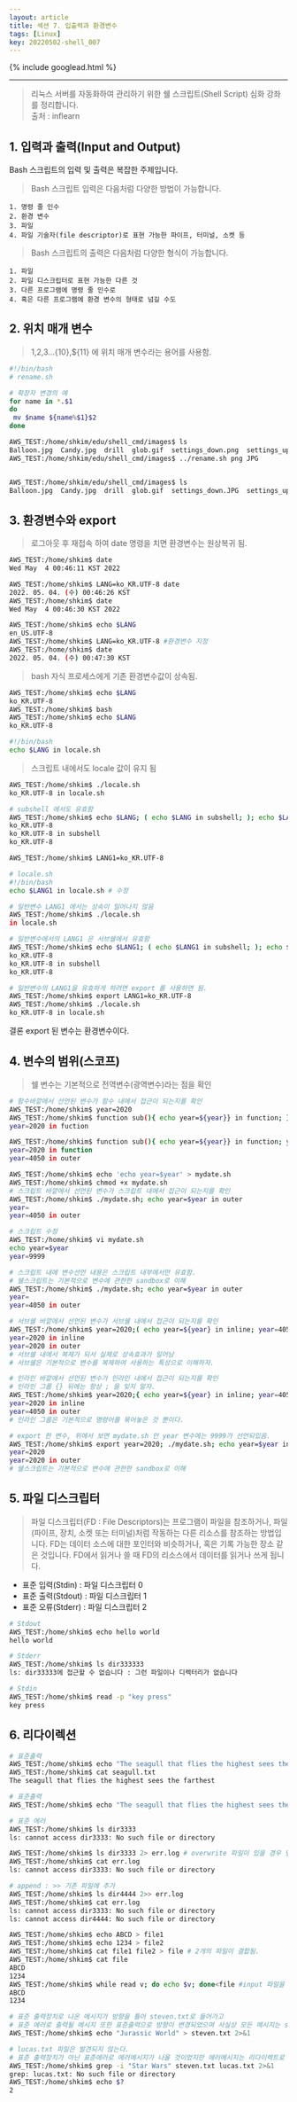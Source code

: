```yaml
---
layout: article
title: 섹션 7. 입출력과 환경변수
tags: [Linux]
key: 20220502-shell_007
---
```


{% include googlead.html %}

---

> 리눅스 서버를 자동화하여 관리하기 위한 쉘 스크립트(Shell Script) 심화 강좌를 정리합니다.  
> 출처 : inflearn  

## 1. 입력과 출력(Input and Output)

Bash 스크립트의 입력 및 출력은 복잡한 주제입니다.

> Bash 스크립트 입력은 다음처럼 다양한 방법이 가능합니다.

    1. 명령 줄 인수
    2. 환경 변수
    3. 파일
    4. 파일 기술자(file descriptor)로 표현 가능한 파이프, 터미널, 소켓 등

> Bash 스크립트의 출력은 다음처럼 다양한 형식이 가능합니다.

    1. 파일
    2. 파일 디스크립터로 표현 가능한 다른 것
    3. 다른 프로그램에 명령 줄 인수로
    4. 혹은 다른 프로그램에 환경 변수의 형태로 넘길 수도

## 2. 위치 매개 변수

> $1,$2,$3 ...${10},${11} 에 위치 매개 변수라는 용어를 사용함.

```bash
#!/bin/bash
# rename.sh

# 확장자 변경의 예
for name in *.$1
do
 mv $name ${name%$1}$2
done
```

```bash
AWS_TEST:/home/shkim/edu/shell_cmd/images$ ls
Balloon.jpg  Candy.jpg  drill  glob.gif  settings_down.png  settings_up.png  shadingimage.tiff  smaller.tiff
AWS_TEST:/home/shkim/edu/shell_cmd/images$ ../rename.sh png JPG


AWS_TEST:/home/shkim/edu/shell_cmd/images$ ls
Balloon.jpg  Candy.jpg  drill  glob.gif  settings_down.JPG  settings_up.JPG  shadingimage.tiff  smaller.tiff
```

## 3. 환경변수와 export

> 로그아웃 후 재접속 하여 date 명령을 치면 환경변수는 원상복귀 됨.

```bash
AWS_TEST:/home/shkim$ date
Wed May  4 00:46:11 KST 2022

AWS_TEST:/home/shkim$ LANG=ko_KR.UTF-8 date
2022. 05. 04. (수) 00:46:26 KST
AWS_TEST:/home/shkim$ date
Wed May  4 00:46:30 KST 2022

AWS_TEST:/home/shkim$ echo $LANG
en_US.UTF-8
AWS_TEST:/home/shkim$ LANG=ko_KR.UTF-8 #환경변수 지정
AWS_TEST:/home/shkim$ date
2022. 05. 04. (수) 00:47:30 KST
```


> bash 자식 프로세스에게 기존 환경변수값이 상속됨.  

```bash
AWS_TEST:/home/shkim$ echo $LANG
ko_KR.UTF-8
AWS_TEST:/home/shkim$ bash
AWS_TEST:/home/shkim$ echo $LANG
ko_KR.UTF-8
```

```bash
#!/bin/bash
echo $LANG in locale.sh
```

> 스크립트 내에서도 locale 값이 유지 됨

```bash
AWS_TEST:/home/shkim$ ./locale.sh 
ko_KR.UTF-8 in locale.sh

# subshell 에서도 유효함
AWS_TEST:/home/shkim$ echo $LANG; ( echo $LANG in subshell; ); echo $LANG
ko_KR.UTF-8
ko_KR.UTF-8 in subshell
ko_KR.UTF-8
```

```bash
AWS_TEST:/home/shkim$ LANG1=ko_KR.UTF-8

# locale.sh
#!/bin/bash
echo $LANG1 in locale.sh # 수정

# 일반변수 LANG1 에서는 상속이 일어나지 않음
AWS_TEST:/home/shkim$ ./locale.sh 
in locale.sh
```

```bash
# 일반변수에서의 LANG1 은 서브쉘에서 유효함
AWS_TEST:/home/shkim$ echo $LANG1; ( echo $LANG1 in subshell; ); echo $LANG1
ko_KR.UTF-8
ko_KR.UTF-8 in subshell
ko_KR.UTF-8
```

```bash
# 일반변수의 LANG1을 유효하게 하려면 export 를 사용하면 됨.
AWS_TEST:/home/shkim$ export LANG1=ko_KR.UTF-8
AWS_TEST:/home/shkim$ ./locale.sh 
ko_KR.UTF-8 in locale.sh
```
결론 export 된 변수는 환경변수이다.

## 4. 변수의 범위(스코프)

> 쉘 변수는 기본적으로 전역변수(광역변수)라는 점을 확인

```bash
# 함수바깥에서 선언된 변수가 함수 내에서 접근이 되는지를 확인
AWS_TEST:/home/shkim$ year=2020
AWS_TEST:/home/shkim$ function sub(){ echo year=${year}} in function; };sub
year=2020 in fuction

AWS_TEST:/home/shkim$ function sub(){ echo year=${year}} in function; year=4050;};sub; echo year=${year} in outer
year=2020 in function
year=4050 in outer

AWS_TEST:/home/shkim$ echo 'echo year=$year' > mydate.sh
AWS_TEST:/home/shkim$ chmod +x mydate.sh
# 스크립트 바깥에서 선언된 변수가 스크립트 내에서 접근이 되는지를 확인
AWS_TEST:/home/shkim$ ./mydate.sh; echo year=$year in outer
year=
year=4050 in outer

# 스크립트 수정
AWS_TEST:/home/shkim$ vi mydate.sh
echo year=$year
year=9999

# 스크립트 내에 변수선언 내용은 스크립트 내부에서만 유효함. 
# 쉘스크립트는 기본적으로 변수에 관한한 sandbox로 이해
AWS_TEST:/home/shkim$ ./mydate.sh; echo year=$year in outer
year=
year=4050 in outer
```

```bash
# 서브쉘 바깥에서 선언된 변수가 서브쉘 내에서 접근이 되는지를 확인
AWS_TEST:/home/shkim$ year=2020;( echo year=${year} in inline; year=4050); echo year=${year} in outer
year=2020 in inline
year=2020 in outer
# 서브쉘 내에서 복제가 되서 실제로 상속효과가 일어남
# 서브쉘은 기본적으로 변수를 복제하여 사용하는 특성으로 이해하자.
```


```bash
# 인라인 바깥에서 선언된 변수가 인라인 내에서 접근이 되는지를 확인
# 인라인 그룹 {} 뒤에는 항상 ; 을 잊지 말자.
AWS_TEST:/home/shkim$ year=2020;{ echo year=${year} in inline; year=4050;}; echo year=${year} in outer
year=2020 in inline
year=4050 in outer
# 인라인 그룹은 기본적으로 명령어를 묶어놓은 것 뿐이다.
```

```bash
# export 한 변수, 위에서 보면 mydate.sh 안 year 변수에는 9999가 선언되있음.
AWS_TEST:/home/shkim$ export year=2020; ./mydate.sh; echo year=$year in outer
year=2020
year=2020 in outer
# 쉘스크립트는 기본적으로 변수에 관한한 sandbox로 이해
```

## 5. 파일 디스크립터

> 파일 디스크립터(FD : File Descriptors)는 프로그램이 파일을 참조하거나, 파일(파이프, 장치, 소켓 또는 터미널)처럼
> 작동하는 다른 리소스를 참조하는 방법입니다. FD는 데이터 소스에 대한 포인터와 비슷하거나, 혹은 기록 가능한 장소 같은 것입니다.
> FD에서 읽거나 쓸 때 FD의 리소스에서 데이터를 읽거나 쓰게 됩니다.

 - 표준 입력(Stdin) : 파일 디스크립터 0
 - 표준 출력(Stdout) : 파일 디스크립터 1
 - 표준 오류(Stderr) : 파일 디스크립터 2

```bash
# Stdout
AWS_TEST:/home/shkim$ echo hello world
hello world

# Stderr
AWS_TEST:/home/shkim$ ls dir333333
ls: dir33333에 접근할 수 없습니다 : 그런 파일이나 디렉터리가 없습니다

# Stdin
AWS_TEST:/home/shkim$ read -p "key press"
key press
```

## 6. 리다이렉션

```bash
# 표준출력
AWS_TEST:/home/shkim$ echo "The seagull that flies the highest sees the farthest" > seagull.txt
AWS_TEST:/home/shkim$ cat seagull.txt
The seagull that flies the highest sees the farthest

# 표준출력
AWS_TEST:/home/shkim$ echo "The seagull that flies the highest sees the farthest" 1> seagull.txt
```

```bash
# 표준 에러
AWS_TEST:/home/shkim$ ls dir3333
ls: cannot access dir3333: No such file or directory

AWS_TEST:/home/shkim$ ls dir3333 2> err.log # overwrite 파일이 있을 경우 덮어씀
AWS_TEST:/home/shkim$ cat err.log
ls: cannot access dir3333: No such file or directory

# append : >> 기존 파일에 추가
AWS_TEST:/home/shkim$ ls dir4444 2>> err.log
AWS_TEST:/home/shkim$ cat err.log
ls: cannot access dir3333: No such file or directory
ls: cannot access dir4444: No such file or directory
```

```bash
AWS_TEST:/home/shkim$ echo ABCD > file1
AWS_TEST:/home/shkim$ echo 1234 > file2
AWS_TEST:/home/shkim$ cat file1 file2 > file # 2개의 파일이 결합됨.
AWS_TEST:/home/shkim$ cat file
ABCD
1234
AWS_TEST:/home/shkim$ while read v; do echo $v; done<file #input 파일을 입력 받음
ABCD
1234

# 표준 출력장치로 나온 메시지가 방향을 틀어 steven.txt로 들어가고
# 표준 에러로 출력될 메시지 또한 표준출력으로 방향이 변경되었으며 사실상 모든 메시지는 steven.txt에 남게된다.
AWS_TEST:/home/shkim$ echo "Jurassic World" > steven.txt 2>&1

# lucas.txt 파일은 발견되지 않는다.
# 표준 출력장치가 아닌 표준에러로 에러메시지가 나올 것이었지만 에러메시지는 리다이렉트로 인해 표준에러가 아닌 표준출력으로 에레메시지가 출력됨.
AWS_TEST:/home/shkim$ grep -i "Star Wars" steven.txt lucas.txt 2>&1
grep: lucas.txt: No such file or directory
AWS_TEST:/home/shkim$ echo $?
2
```